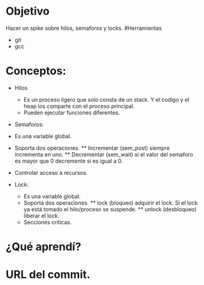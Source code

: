 # Objetivo 
Hacer un spike sobre hilos, semaforos y locks.
#Herramientas
* git
* gcc

 # Conceptos:
* Hilos
  * Es un proceso ligero que solo consta de un stack. Y el codigo y el heap los comparte con el proceso principal.
  * Pueden ejecutar funciones diferentes.

 * Semaforos:
  * Es una variable global.
  * Soporta dos operaciones.
    ** Incrementar (sem_post) siempre incrementa en uno.
    ** Decrementar (sem_wait) si el valor del semaforo es mayor que 0 decremente si es igual a 0.
  * Controlar acceso a recursos.
* Lock:
  * Es una variable global.
  * Soporta dos operaciones.
    ** lock (bloqueo) adquirir el lock. Si el lock ya está tomado el hilo/proceso se suspende.
    ** unlock (desbloqueo) liberar el lock.
  * Secciones criticas.


 # ¿Qué aprendí?

 # URL del commit.

